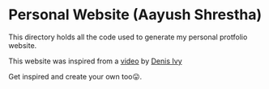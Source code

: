 # Personal Website (Aayush Shrestha)

This directory holds all the code used to generate my personal protfolio website.

This website was inspired from a [video](https://youtu.be/r_hYR53r61M) by [Denis Ivy](http://www.dennisivy.com/)

Get inspired and create your own too😛.
